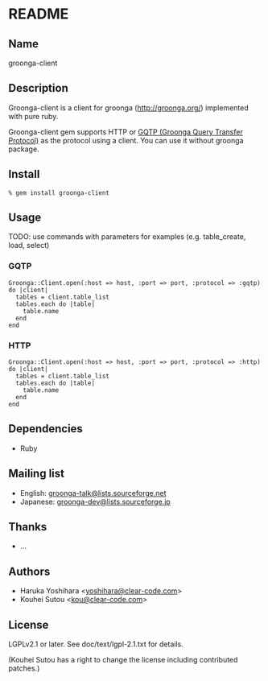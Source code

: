 # README

## Name

groonga-client

## Description

Groonga-client is a client for groonga (http://groonga.org/)
implemented with pure ruby.

Groonga-client gem supports HTTP or
[GQTP (Groonga Query Transfer Protocol)](http://groonga.org/docs/spec/gqtp.html)
as the protocol using a client. You can use it without groonga
package.

## Install

    % gem install groonga-client

## Usage

TODO: use commands with parameters for examples
(e.g. table_create, load, select)

### GQTP

    Groonga::Client.open(:host => host, :port => port, :protocol => :gqtp) do |client|
      tables = client.table_list
      tables.each do |table|
        table.name
      end
    end

### HTTP

    Groonga::Client.open(:host => host, :port => port, :protocol => :http) do |client|
      tables = client.table_list
      tables.each do |table|
        table.name
      end
    end

## Dependencies

* Ruby

## Mailing list

* English: [groonga-talk@lists.sourceforge.net](https://lists.sourceforge.net/lists/listinfo/groonga-talk)
* Japanese: [groonga-dev@lists.sourceforge.jp](http://lists.sourceforge.jp/mailman/listinfo/groonga-dev)

## Thanks

* ...

## Authors

* Haruka Yoshihara \<yoshihara@clear-code.com\>
* Kouhei Sutou \<kou@clear-code.com\>

## License

LGPLv2.1 or later. See doc/text/lgpl-2.1.txt for details.

(Kouhei Sutou has a right to change the license including contributed
patches.)
